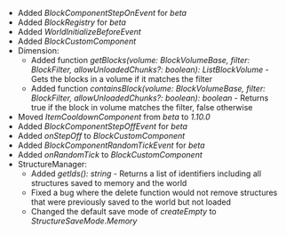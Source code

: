 

-   Added _BlockComponentStepOnEvent_ for _beta_
-   Added _BlockRegistry_ for _beta_
-   Added _WorldInitializeBeforeEvent_
-   Added _BlockCustomComponent_
-   Dimension:
    -   Added function _getBlocks(volume: BlockVolumeBase, filter: BlockFilter, allowUnloadedChunks?: boolean): ListBlockVolume_ - Gets the blocks in a volume if it matches the filter
    -   Added function _containsBlock(volume: BlockVolumeBase, filter: BlockFilter, allowUnloadedChunks?: boolean): boolean_ - Returns true if the block in volume matches the filter, false otherwise
-   Moved _ItemCooldownComponent_ from _beta_ to _1.10.0_
-   Added _BlockComponentStepOffEvent_ for _beta_
-   Added _onStepOff_ to _BlockCustomComponent_
-   Added _BlockComponentRandomTickEvent_ for _beta_
-   Added _onRandomTick_ to _BlockCustomComponent_
-   StructureManager:
    -   Added _getIds(): string_ - Returns a list of identifiers including all structures saved to memory and the world
    -   Fixed a bug where the delete function would not remove structures that were previously saved to the world but not loaded
    -   Changed the default save mode of _createEmpty_ to _StructureSaveMode.Memory_

